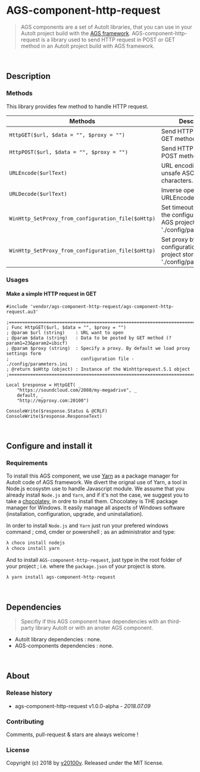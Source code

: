 AGS-component-http-request
==========================

> AGS components are a set of AutoIt libraries, that you can use in your AutoIt project build with the [AGS framework](https://v20100v.github.io/autoit-gui-skeleton/). AGS-component-http-request is a library used to send HTTP request in POST or GET method in an AutoIt project build with AGS framework.


<br/>

## Description

### Methods

This library provides few method to handle HTTP request.

 Methods    | Description 
---------------|-------------
`HttpGET($url, $data = "", $proxy = "")` | Send HTTP request with GET method.
`HttpPOST($url, $data = "", $proxy = "")` | Send HTTP request with POST method.
`URLEncode($urlText)` | URL encoding replaces unsafe ASCII characters.  
`URLDecode($urlText)` | Inverse operation of URLEncode.
`WinHttp_SetProxy_from_configuration_file($oHttp)` | Set timeouts by parsing the configuration file AGS project store in './config/parameters.ini'.
`WinHttp_SetProxy_from_configuration_file($oHttp)` | Set proxy by parsing the configuration file AGS project store in './config/parameters.ini'.


### Usages

#### Make a simple HTTP request in GET

```autoit
#include 'vendor/ags-component-http-request/ags-component-http-request.au3'

;=====================================================================================
; Func HttpGET($url, $data = "", $proxy = "")
; @param $url (string)    : URL want to open
; @param $data (string)   : Data to be posted by GET method (?param1=23&param2=ibicf)
; @param $proxy (string)  : Specify a proxy. By default we load proxy settings form 
;                           configuration file - ./config/parameters.ini
; @return $oHttp (object) : Instance of the Winhttprequest.5.1 object
;=====================================================================================

Local $response = HttpGET( _ 
    "https://soundcloud.com/2080/my-megadrive", _ 
    default, _ 
    "http://myproxy.com:20100")
    
ConsoleWrite($response.Status & @CRLF)
ConsoleWrite($response.ResponseText)
```
 

<br/>

## Configure and install it

### Requirements 

To install this AGS component, we use [Yarn](https://yarnpkg.com/en/docs/install#windows-stable) as a package manager for AutoIt code of AGS framework. We divert the orignal use of Yarn, a tool in Node.js ecosystm use to handle Javascript module. We assume that you already install `Node.js` and `Yarn`, and if it's not the case, we suggest you to take a [chocolatey](https://chocolatey.org/), in ordre to install them. Chocolatey is THE package manager for Windows. It easily manage all aspects of Windows software (installation, configuration, upgrade, and uninstallation). 

In order to install `Node.js` and `Yarn` just run your prefered windows command ; cmd, cmder or powershell ; as an administrator and type:

```bash
λ choco install nodejs
λ choco install yarn
```

And to install `AGS-component-http-request`, just type in the root folder of your project ; i.e. where the `package.json` of your project is store.

```
λ yarn install ags-component-http-request
```

    
<br/>
 
## Dependencies
  
> Specifiy if this AGS component have dependencies with an third-party library AutoIt or with an anoter AGS component. 
  
 - AutoIt library dependencies : none.
 - AGS-components dependencies : none.
  
 
<br/>
 
## About
 
### Release history
 
 - ags-component-http-request v1.0.0-alpha - *2018.07.09*
 
### Contributing
 
Comments, pull-request & stars are always welcome !
 
### License
 
Copyright (c) 2018 by [v20100v](https://github.com/v20100v). Released under the MIT license.